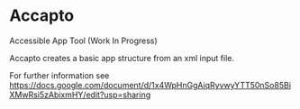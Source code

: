 # Accapto
Accessible App Tool (Work In Progress)

Accapto creates a basic app structure from an xml input file. 

For further information see https://docs.google.com/document/d/1x4WpHnGgAiqRyvwyYTT50nSo85BiXMwRsi5zAbixmHY/edit?usp=sharing

